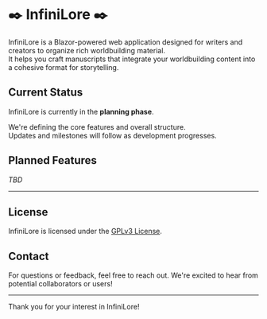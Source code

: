 # ✒️ InfiniLore ✒️

InfiniLore is a Blazor-powered web application designed for writers and creators to organize rich worldbuilding material. <br>
It helps you craft manuscripts that integrate your worldbuilding content into a cohesive format for storytelling.

## Current Status

InfiniLore is currently in the **planning phase**.

We're defining the core features and overall structure. <br>
Updates and milestones will follow as development progresses.

## Planned Features
*TBD*

---

## License

InfiniLore is licensed under the [GPLv3 License](LICENSE).

## Contact

For questions or feedback, feel free to reach out. We're excited to hear from potential collaborators or users!

---

Thank you for your interest in InfiniLore!
